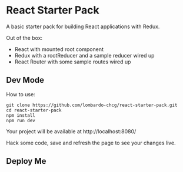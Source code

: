 # React Starter Pack

A basic starter pack for building React applications with Redux.

Out of the box:
* React with mounted root component
* Redux with a rootReducer and a sample reducer wired up
* React Router with some sample routes wired up

## Dev Mode
How to use:

```
git clone https://github.com/lombardo-chcg/react-starter-pack.git
cd react-starter-pack
npm install
npm run dev
```
Your project will be available at http://localhost:8080/

Hack some code, save and refresh the page to see your changes live.

## Deploy Me
